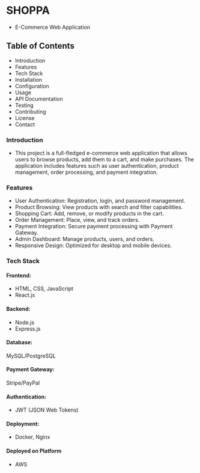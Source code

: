 # SHOPPA
- E-Commerce Web Application

## Table of Contents
- Introduction
- Features
- Tech Stack
- Installation
- Configuration
- Usage
- API Documentation
- Testing
- Contributing
- License
- Contact

### Introduction
- This project is a full-fledged e-commerce web application that allows users to browse products, add them to a cart, and make purchases. The application includes features such as user authentication, product management, order processing, and payment integration.

### Features
- User Authentication: Registration, login, and password management.
- Product Browsing: View products with search and filter capabilities.
- Shopping Cart: Add, remove, or modify products in the cart.
- Order Management: Place, view, and track orders.
- Payment Integration: Secure payment processing with Payment Gateway.
- Admin Dashboard: Manage products, users, and orders.
- Responsive Design: Optimized for desktop and mobile devices.

### Tech Stack
#### Frontend:
- HTML, CSS, JavaScript
- React.js

#### Backend:
- Node.js
- Express.js

#### Database:
MySQL/PostgreSQL

#### Payment Gateway:
Stripe/PayPal

#### Authentication:
- JWT (JSON Web Tokens)

#### Deployment:
- Docker, Nginx

#### Deployed on Platform
- AWS
